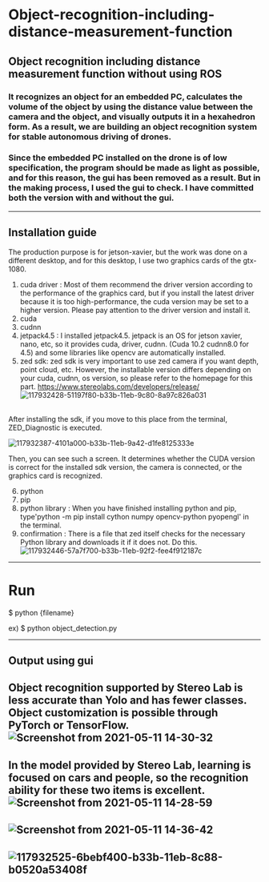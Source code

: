 # Object-recognition-including-distance-measurement-function
Object recognition including distance measurement function without using ROS
---------------------
### It recognizes an object for an embedded PC, calculates the volume of the object by using the distance value between the camera and the object, and visually outputs it in a hexahedron form. As a result, we are building an object recognition system for stable autonomous driving of drones.

### Since the embedded PC installed on the drone is of low specification, the program should be made as light as possible, and for this reason, the gui has been removed as a result. But in the making process, I used the gui to check. I have committed both the version with and without the gui.
----------------------------
## Installation guide

<Installation item>
The production purpose is for jetson-xavier, but the work was done on a different desktop, and for this desktop, I use two graphics cards of the gtx-1080.
  
  1. cuda driver : Most of them recommend the driver version according to the performance of the graphics card, but if you install the latest driver because it is too high-performance, the cuda version may be set to a higher version. Please pay attention to the driver version and install it.
  2. cuda
  3. cudnn
  4. jetpack4.5 : I installed jetpack4.5. jetpack is an OS for jetson xavier, nano, etc, so it provides cuda, driver, cudnn. (Cuda 10.2 cudnn8.0 for 4.5) and some libraries like opencv are automatically installed.
  5. zed sdk: zed sdk is very important to use zed camera if you want depth, point cloud, etc. However, the installable version differs depending on your cuda, cudnn, os version, so please refer to the homepage for this part.
https://www.stereolabs.com/developers/release/
![117932428-51197f80-b33b-11eb-9c80-8a97c826a031](https://user-images.githubusercontent.com/52061393/117938177-b5d7d880-b341-11eb-8f53-3da4aa804d7b.png)
 </br>
After installing the sdk, if you move to this place from the terminal, ZED_Diagnostic is executed.

![117932387-4101a000-b33b-11eb-9a42-d1fe8125333e](https://user-images.githubusercontent.com/52061393/117938332-df90ff80-b341-11eb-85c9-ee0f7a05b912.png)

Then, you can see such a screen. It determines whether the CUDA version is correct for the installed sdk version, the camera is connected, or the graphics card is recognized.

  6. python
  7. pip
  8. python library : When you have finished installing python and pip, type'python -m pip install cython numpy opencv-python pyopengl' in the terminal.
  9. confirmation : There is a file that zed itself checks for the necessary Python library and downloads it if it does not. Do this.
![117932446-57a7f700-b33b-11eb-92f2-fee4f912187c](https://user-images.githubusercontent.com/52061393/117938595-2da60300-b342-11eb-87c1-3cf1e284db92.png)


---------------------------
# Run
$ python {filename}

ex)
$ python object_detection.py

---------------------------

## Output using gui
Object recognition supported by Stereo Lab is less accurate than Yolo and has fewer classes.
Object customization is possible through PyTorch or TensorFlow.
![Screenshot from 2021-05-11 14-30-32](https://user-images.githubusercontent.com/52061393/117764645-cfa4ed00-b267-11eb-88bd-aeb9d5c91fdf.png)
-----------------------
In the model provided by Stereo Lab, learning is focused on cars and people, so the recognition ability for these two items is excellent.
![Screenshot from 2021-05-11 14-28-59](https://user-images.githubusercontent.com/52061393/117764720-ea776180-b267-11eb-9945-962ebaded6ad.png)
------------------------
![Screenshot from 2021-05-11 14-36-42](https://user-images.githubusercontent.com/52061393/117764664-d6cbfb00-b267-11eb-84be-97bb153563a1.png)
-------------------
![117932525-6bebf400-b33b-11eb-8c88-b0520a53408f](https://user-images.githubusercontent.com/52061393/117939524-1b789480-b343-11eb-8b2f-ede7e79b2948.png)
--------------------

